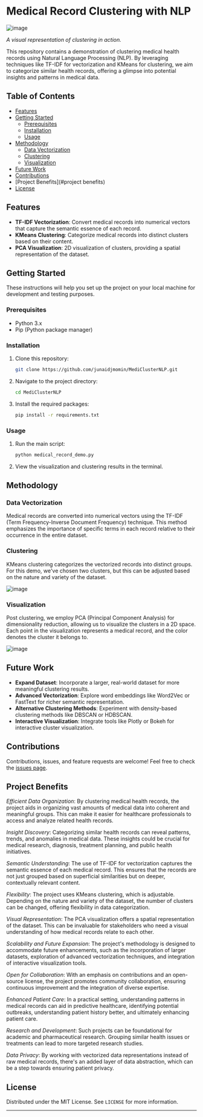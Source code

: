 

# Medical Record Clustering with NLP

![image](https://github.com/junaidjmomin/MediClusterNLP/assets/121440706/58b25665-47a9-4404-98fa-90c3925aa1fd)
 
*A visual representation of clustering in action.*

This repository contains a demonstration of clustering medical health records using Natural Language Processing (NLP). By leveraging techniques like TF-IDF for vectorization and KMeans for clustering, we aim to categorize similar health records, offering a glimpse into potential insights and patterns in medical data.

## Table of Contents

- [Features](#features)
- [Getting Started](#getting-started)
  - [Prerequisites](#prerequisites)
  - [Installation](#installation)
  - [Usage](#usage)
- [Methodology](#methodology)
  - [Data Vectorization](#data-vectorization)
  - [Clustering](#clustering)
  - [Visualization](#visualization)
- [Future Work](#future-work)
- [Contributions](#contributions)
- [Project Benefits](#project benefits)
- [License](#license)

## Features

- **TF-IDF Vectorization**: Convert medical records into numerical vectors that capture the semantic essence of each record.
- **KMeans Clustering**: Categorize medical records into distinct clusters based on their content.
- **PCA Visualization**: 2D visualization of clusters, providing a spatial representation of the dataset.

## Getting Started

These instructions will help you set up the project on your local machine for development and testing purposes.

### Prerequisites

- Python 3.x
- Pip (Python package manager)

### Installation

1. Clone this repository:
   ```bash
   git clone https://github.com/junaidjmomin/MediClusterNLP.git
   ```
2. Navigate to the project directory:
   ```bash
   cd MediClusterNLP
   ```
3. Install the required packages:
   ```bash
   pip install -r requirements.txt
   ```

### Usage

1. Run the main script:
   ```bash
   python medical_record_demo.py
   ```

2. View the visualization and clustering results in the terminal.

## Methodology

### Data Vectorization

Medical records are converted into numerical vectors using the TF-IDF (Term Frequency-Inverse Document Frequency) technique. This method emphasizes the importance of specific terms in each record relative to their occurrence in the entire dataset.

### Clustering

KMeans clustering categorizes the vectorized records into distinct groups. For this demo, we've chosen two clusters, but this can be adjusted based on the nature and variety of the dataset.

![image](https://github.com/junaidjmomin/MediClusterNLP/assets/121440706/5da379d4-5566-4027-ad6d-47d5cb222226)


### Visualization

Post clustering, we employ PCA (Principal Component Analysis) for dimensionality reduction, allowing us to visualize the clusters in a 2D space. Each point in the visualization represents a medical record, and the color denotes the cluster it belongs to.

![image](https://github.com/junaidjmomin/MediClusterNLP/assets/121440706/64d45b3d-b826-4f49-a05f-c616507d0250)


## Future Work

- **Expand Dataset**: Incorporate a larger, real-world dataset for more meaningful clustering results.
- **Advanced Vectorization**: Explore word embeddings like Word2Vec or FastText for richer semantic representation.
- **Alternative Clustering Methods**: Experiment with density-based clustering methods like DBSCAN or HDBSCAN.
- **Interactive Visualization**: Integrate tools like Plotly or Bokeh for interactive cluster visualization.

## Contributions

Contributions, issues, and feature requests are welcome! Feel free to check the [issues page](https://github.com/junaidjmomin/Medical-Record-Clustering-NLP-Demo/issues).

## Project Benefits

*Efficient Data Organization*: By clustering medical health records, the project aids in organizing vast amounts of medical data into coherent and meaningful groups. This can make it easier for healthcare professionals to access and analyze related health records.

*Insight Discovery*: Categorizing similar health records can reveal patterns, trends, and anomalies in medical data. These insights could be crucial for medical research, diagnosis, treatment planning, and public health initiatives.

*Semantic Understanding*: The use of TF-IDF for vectorization captures the semantic essence of each medical record. This ensures that the records are not just grouped based on superficial similarities but on deeper, contextually relevant content.

*Flexibility*: The project uses KMeans clustering, which is adjustable. Depending on the nature and variety of the dataset, the number of clusters can be changed, offering flexibility in data categorization.

*Visual Representation*: The PCA visualization offers a spatial representation of the dataset. This can be invaluable for stakeholders who need a visual understanding of how medical records relate to each other.

*Scalability and Future Expansion*: The project's methodology is designed to accommodate future enhancements, such as the incorporation of larger datasets, exploration of advanced vectorization techniques, and integration of interactive visualization tools.

*Open for Collaboration*: With an emphasis on contributions and an open-source license, the project promotes community collaboration, ensuring continuous improvement and the integration of diverse expertise.

*Enhanced Patient Care*: In a practical setting, understanding patterns in medical records can aid in predictive healthcare, identifying potential outbreaks, understanding patient history better, and ultimately enhancing patient care.

*Research and Development*: Such projects can be foundational for academic and pharmaceutical research. Grouping similar health issues or treatments can lead to more targeted research studies.

*Data Privacy*: By working with vectorized data representations instead of raw medical records, there's an added layer of data abstraction, which can be a step towards ensuring patient privacy.

## License

Distributed under the MIT License. See `LICENSE` for more information.

---


